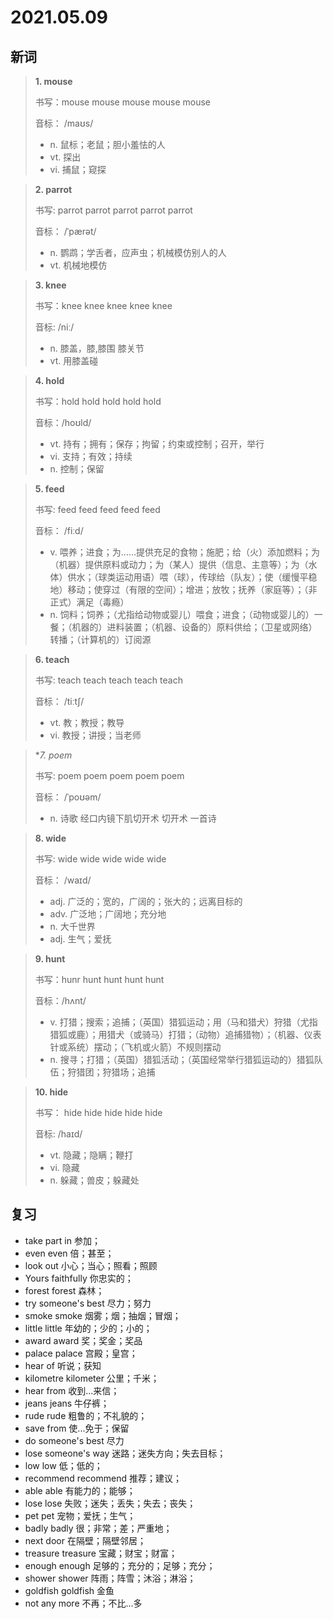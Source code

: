 # 2021.05.09

## 新词

> **1. mouse**
>
> 书写：mouse mouse mouse mouse mouse
>
> 音标： /maʊs/
>
> - n. 鼠标；老鼠；胆小羞怯的人
> - vt. 探出
> - vi. 捕鼠；窥探




> **2. parrot**
>
> 书写: parrot parrot parrot parrot parrot
>
> 音标： /ˈpærət/
>
> - n. 鹦鹉；学舌者，应声虫；机械模仿别人的人
> - vt. 机械地模仿






> **3. knee**
>
> 书写：knee knee knee knee knee
>
> 音标:  /niː/
>
> - n. 膝盖，膝,膝围 膝关节
> - vt. 用膝盖碰




> **4. hold**
>
> 书写：hold hold hold hold hold
>
> 音标：/hoʊld/
>
> - vt. 持有；拥有；保存；拘留；约束或控制；召开，举行
> - vi. 支持；有效；持续
> - n. 控制；保留





> **5. feed**
>
> 书写: feed feed feed feed feed
>
> 音标： /fiːd/
>
> - v. 喂养；进食；为……提供充足的食物；施肥；给（火）添加燃料；为（机器）提供原料或动力；为（某人）提供（信息、主意等）；为（水体）供水；（球类运动用语）喂（球），传球给（队友）；使（缓慢平稳地）移动；使穿过（有限的空间）；增进；放牧；抚养（家庭等）；（非正式）满足（毒瘾）
> - n. 饲料；饲养；（尤指给动物或婴儿）喂食；进食；（动物或婴儿的）一餐；（机器的）进料装置；（机器、设备的）原料供给；（卫星或网络）转播；（计算机的）订阅源




> **6. teach**
>
> 书写: teach teach teach teach teach
>
> 音标： /tiːtʃ/
>
> - vt. 教；教授；教导
> - vi. 教授；讲授；当老师



> **7. poem*
>
> 书写: poem poem poem poem poem
>
> 音标： /ˈpoʊəm/
>
> - n. 诗歌 经口内镜下肌切开术 切开术 一首诗





> **8. wide**
>
> 书写: wide wide wide wide wide
>
> 音标： /waɪd/
>
> - adj. 广泛的；宽的，广阔的；张大的；远离目标的
> - adv. 广泛地；广阔地；充分地
> - n. 大千世界
> - adj. 生气；爱抚



> **9. hunt**
>
> 书写：hunr hunt hunt hunt hunt
>
> 音标：/hʌnt/
>
> - v. 打猎；搜索；追捕；（英国）猎狐运动；用（马和猎犬）狩猎（尤指猎狐或鹿）；用猎犬（或骑马）打猎；（动物）追捕猎物）；（机器、仪表针或系统）摆动；（飞机或火箭）不规则摆动
> - n. 搜寻；打猎；（英国）猎狐活动；（英国经常举行猎狐运动的）猎狐队伍；狩猎团；狩猎场；追捕




> **10. hide**
>
> 书写： hide hide hide hide hide
>
> 音标: /haɪd/
>
> - vt. 隐藏；隐瞒；鞭打
> - vi. 隐藏
> - n. 躲藏；兽皮；躲藏处

## 复习

- take part in 参加；
- even even 倍；甚至；
- look out 小心；当心；照看；照顾
- Yours faithfully 你忠实的；
- forest forest 森林；
- try someone's best 尽力；努力
- smoke smoke 烟雾；烟；抽烟；冒烟；
- little little 年幼的；少的；小的；
- award award 奖；奖金；奖品
- palace palace 宫殿；皇宫；
- hear of 听说；获知
- kilometre kilometer 公里；千米；
- hear from 收到...来信；
- jeans jeans 牛仔裤；
- rude rude 粗鲁的；不礼貌的；
- save from 使...免于；保留
- do someone's best 尽力
- lose someone's way 迷路；迷失方向；失去目标；
- low low 低；低的；
- recommend recommend 推荐；建议；
- able able 有能力的；能够；
- lose lose 失败；迷失；丢失；失去；丧失；
- pet pet 宠物；爱抚；生气；
- badly badly 很；非常；差；严重地；
- next door 在隔壁；隔壁邻居；
- treasure treasure 宝藏；财宝；财富；
- enough enough 足够的；充分的；足够；充分；
- shower shower 阵雨；阵雪；沐浴；淋浴；
- goldfish goldfish 金鱼
- not any more 不再；不比...多
